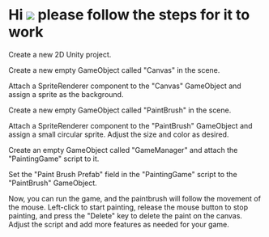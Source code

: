 Hi ![](https://user-images.githubusercontent.com/18350557/176309783-0785949b-9127-417c-8b55-ab5a4333674e.gif) please follow the steps for it to work
==============================================================================================================================================================

Create a new 2D Unity project.

Create a new empty GameObject called "Canvas" in the scene.

Attach a SpriteRenderer component to the "Canvas" GameObject and assign a sprite as the background.

Create a new empty GameObject called "PaintBrush" in the scene.

Attach a SpriteRenderer component to the "PaintBrush" GameObject and assign a small circular sprite. Adjust the size and color as desired.

Create an empty GameObject called "GameManager" and attach the "PaintingGame" script to it.

Set the "Paint Brush Prefab" field in the "PaintingGame" script to the "PaintBrush" GameObject.

Now, you can run the game, and the paintbrush will follow the movement of the mouse. Left-click to start painting, release the mouse button to stop painting, and press the "Delete" key to delete the paint on the canvas. Adjust the script and add more features as needed for your game.
